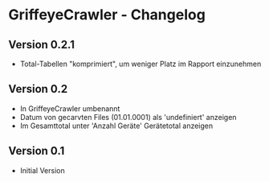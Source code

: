 # GriffeyeCrawler - Changelog

## Version 0.2.1
- Total-Tabellen "komprimiert", um weniger Platz im Rapport einzunehmen

## Version 0.2
- In GriffeyeCrawler umbenannt
- Datum von gecarvten Files (01.01.0001) als 'undefiniert' anzeigen
- Im Gesamttotal unter 'Anzahl Geräte' Gerätetotal anzeigen

## Version 0.1
- Initial Version
